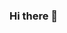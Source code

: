 ### Hi there 👋

<!--
**ilia-pavlov/Ilia-Pavlov** is a ✨ _special_ ✨ repository because its `README.md` (this file) appears on your GitHub profile.

Here are some ideas to get you started:

- 🔭 I’m currently working on ...
- 🌱 I’m currently learning JS
- 👯 I’m looking to collaborate on ...
- 🤔 I’m looking for help with ...
- 💬 Ask me about anything
- 📫 How to reach me: https://www.linkedin.com/in/ilia-pavlov-ny34722/
- 😄 Pronouns: ...
- ⚡ Fun fact: I like ping pong!
-->
